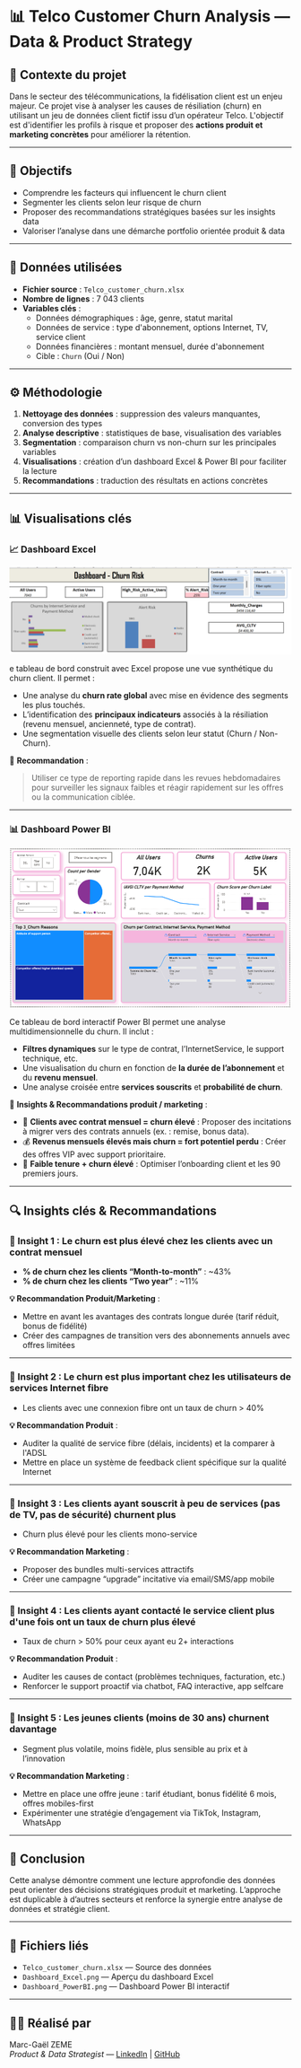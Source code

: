 # 📊 Telco Customer Churn Analysis — Data & Product Strategy

## 🧠 Contexte du projet

Dans le secteur des télécommunications, la fidélisation client est un enjeu majeur. Ce projet vise à analyser les causes de résiliation (churn) en utilisant un jeu de données client fictif issu d’un opérateur Telco. L'objectif est d'identifier les profils à risque et proposer des **actions produit et marketing concrètes** pour améliorer la rétention.

---

## 🎯 Objectifs

- Comprendre les facteurs qui influencent le churn client
- Segmenter les clients selon leur risque de churn
- Proposer des recommandations stratégiques basées sur les insights data
- Valoriser l’analyse dans une démarche portfolio orientée produit & data

---

## 🧰 Données utilisées

- **Fichier source** : `Telco_customer_churn.xlsx`
- **Nombre de lignes** : 7 043 clients
- **Variables clés** :
  - Données démographiques : âge, genre, statut marital
  - Données de service : type d'abonnement, options Internet, TV, service client
  - Données financières : montant mensuel, durée d'abonnement
  - Cible : `Churn` (Oui / Non)

---

## ⚙️ Méthodologie

1. **Nettoyage des données** : suppression des valeurs manquantes, conversion des types
2. **Analyse descriptive** : statistiques de base, visualisation des variables
3. **Segmentation** : comparaison churn vs non-churn sur les principales variables
4. **Visualisations** : création d’un dashboard Excel & Power BI pour faciliter la lecture
5. **Recommandations** : traduction des résultats en actions concrètes

---

## 📊 Visualisations clés

### 📈 Dashboard Excel

![Dashboard Excel](./Dashboard_Excel.png)

e tableau de bord construit avec Excel propose une vue synthétique du churn client. Il permet :

- Une analyse du **churn rate global** avec mise en évidence des segments les plus touchés.
- L’identification des **principaux indicateurs** associés à la résiliation (revenu mensuel, ancienneté, type de contrat).
- Une segmentation visuelle des clients selon leur statut (Churn / Non-Churn).

🔁 **Recommandation** :
> Utiliser ce type de reporting rapide dans les revues hebdomadaires pour surveiller les signaux faibles et réagir rapidement sur les offres ou la communication ciblée.
---

### 📊 Dashboard Power BI

![Dashboard Power BI](./Dashboard_PowerBI.png)

Ce tableau de bord interactif Power BI permet une analyse multidimensionnelle du churn. Il inclut :

- **Filtres dynamiques** sur le type de contrat, l’InternetService, le support technique, etc.
- Une visualisation du churn en fonction de **la durée de l’abonnement** et du **revenu mensuel**.
- Une analyse croisée entre **services souscrits** et **probabilité de churn**.

📌 **Insights & Recommandations produit / marketing** :
- 🎯 **Clients avec contrat mensuel = churn élevé** : Proposer des incitations à migrer vers des contrats annuels (ex. : remise, bonus data).
- 💰 **Revenus mensuels élevés mais churn = fort potentiel perdu** : Créer des offres VIP avec support prioritaire.
- 🧾 **Faible tenure + churn élevé** : Optimiser l’onboarding client et les 90 premiers jours.
---

## 🔍 Insights clés & Recommandations

### 🔸 Insight 1 : Le churn est plus élevé chez les clients avec un contrat mensuel

- **% de churn chez les clients “Month-to-month”** : ~43%
- **% de churn chez les clients “Two year”** : ~11%

**💡 Recommandation Produit/Marketing** :
- Mettre en avant les avantages des contrats longue durée (tarif réduit, bonus de fidélité)
- Créer des campagnes de transition vers des abonnements annuels avec offres limitées

---

### 🔸 Insight 2 : Le churn est plus important chez les utilisateurs de services Internet fibre

- Les clients avec une connexion fibre ont un taux de churn > 40%

**💡 Recommandation Produit** :
- Auditer la qualité de service fibre (délais, incidents) et la comparer à l'ADSL
- Mettre en place un système de feedback client spécifique sur la qualité Internet

---

### 🔸 Insight 3 : Les clients ayant souscrit à peu de services (pas de TV, pas de sécurité) churnent plus

- Churn plus élevé pour les clients mono-service

**💡 Recommandation Marketing** :
- Proposer des bundles multi-services attractifs
- Créer une campagne “upgrade” incitative via email/SMS/app mobile

---

### 🔸 Insight 4 : Les clients ayant contacté le service client plus d'une fois ont un taux de churn plus élevé

- Taux de churn > 50% pour ceux ayant eu 2+ interactions

**💡 Recommandation Produit** :
- Auditer les causes de contact (problèmes techniques, facturation, etc.)
- Renforcer le support proactif via chatbot, FAQ interactive, app selfcare

---

### 🔸 Insight 5 : Les jeunes clients (moins de 30 ans) churnent davantage

- Segment plus volatile, moins fidèle, plus sensible au prix et à l’innovation

**💡 Recommandation Marketing** :
- Mettre en place une offre jeune : tarif étudiant, bonus fidélité 6 mois, offres mobiles-first
- Expérimenter une stratégie d’engagement via TikTok, Instagram, WhatsApp

---

## 🧩 Conclusion

Cette analyse démontre comment une lecture approfondie des données peut orienter des décisions stratégiques produit et marketing. L’approche est duplicable à d’autres secteurs et renforce la synergie entre analyse de données et stratégie client.

---

## 📁 Fichiers liés

- `Telco_customer_churn.xlsx` — Source des données
- `Dashboard_Excel.png` — Aperçu du dashboard Excel
- `Dashboard_PowerBI.png` — Dashboard Power BI interactif

---

## 🧑‍💼 Réalisé par

Marc-Gaël ZEME  
*Product & Data Strategist* — [LinkedIn](https://www.linkedin.com/) | [GitHub](https://github.com/)  
